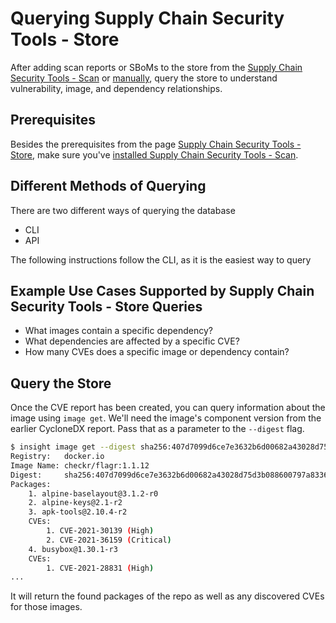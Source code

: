# Querying Supply Chain Security Tools - Store

After adding scan reports or SBoMs to the store from the [Supply Chain Security Tools - Scan](../scst-scan/running-scans.md) or [manually](add_cyclonedx_to_store.md), query the store to understand vulnerability, image, and dependency relationships.
​
## Prerequisites

Besides the prerequisites from the page [Supply Chain Security Tools - Store](using_metadata_store.md), make sure you've [installed Supply Chain Security Tools - Scan](../install.md#install-scst-scan).

## Different Methods of Querying
There are two different ways of querying the database

* CLI
* API

The following instructions follow the CLI, as it is the easiest way to query
​
## Example Use Cases Supported by Supply Chain Security Tools - Store Queries

* What images contain a specific dependency?
* What dependencies are affected by a specific CVE?
* How many CVEs does a specific image or dependency contain?
​
## Query the Store

Once the CVE report has been created, you can query information about the image using `image get`. We'll need the image's component version from the earlier CycloneDX report. Pass that as a parameter to the `--digest` flag.

```sh
$ insight image get --digest sha256:407d7099d6ce7e3632b6d00682a43028d75d3b088600797a833607bd629d1ed5
Registry:	docker.io
Image Name:	checkr/flagr:1.1.12
Digest:    	sha256:407d7099d6ce7e3632b6d00682a43028d75d3b088600797a833607bd629d1ed5
Packages:
	1. alpine-baselayout@3.1.2-r0
	2. alpine-keys@2.1-r2
	3. apk-tools@2.10.4-r2
	CVEs:
		1. CVE-2021-30139 (High)
		2. CVE-2021-36159 (Critical)
	4. busybox@1.30.1-r3
	CVEs:
		1. CVE-2021-28831 (High)
...
```

It will return the found packages of the repo as well as any discovered CVEs for those images.

